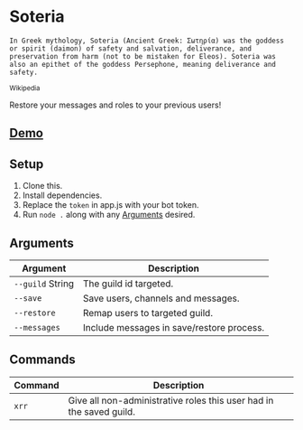 # Soteria
```
In Greek mythology, Soteria (Ancient Greek: Σωτηρία) was the goddess or spirit (daimon) of safety and salvation, deliverance, and preservation from harm (not to be mistaken for Eleos). Soteria was also an epithet of the goddess Persephone, meaning deliverance and safety.
```
<sup>Wikipedia</sup>

Restore your messages and roles to your previous users!

## [Demo]()

## Setup
1. Clone this.
2. Install dependencies.
3. Replace the `token` in app.js with your bot token.
3. Run `node .` along with any [Arguments](#arguments) desired.

## Arguments
| Argument | Description |
| --- | --- |
| `--guild` String | The guild id targeted. |
| `--save` | Save users, channels and messages. |
| `--restore` | Remap users to targeted guild. |
| `--messages` | Include messages in save/restore process. |

## Commands
| Command | Description |
| --- | --- |
| `xrr` | Give all non-administrative roles this user had in the saved guild. |